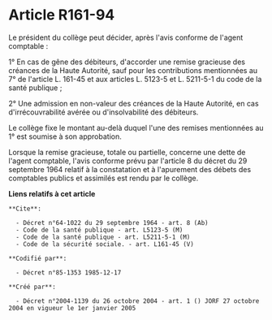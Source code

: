 # Article R161-94

Le président du collège peut décider, après l'avis conforme de l'agent comptable : 

1° En cas de gêne des débiteurs, d'accorder une remise gracieuse des créances de la Haute Autorité, sauf pour les
contributions mentionnées au 7° de l'article L. 161-45 et aux articles L. 5123-5 et L. 5211-5-1 du code de la santé
publique ; 

2° Une admission en non-valeur des créances de la Haute Autorité, en cas d'irrécouvrabilité avérée ou d'insolvabilité des
débiteurs. 

Le collège fixe le montant au-delà duquel l'une des remises mentionnées au 1° est soumise à son approbation. 

Lorsque la remise gracieuse, totale ou partielle, concerne une dette de l'agent comptable, l'avis conforme prévu par
l'article 8 du décret du 29 septembre 1964 relatif à la constatation et à l'apurement des débets des comptables publics et
assimilés est rendu par le collège.

**Liens relatifs à cet article**

	**Cite**:

	  - Décret n°64-1022 du 29 septembre 1964 - art. 8 (Ab)
	  - Code de la santé publique - art. L5123-5 (M)
	  - Code de la santé publique - art. L5211-5-1 (M)
	  - Code de la sécurité sociale. - art. L161-45 (V)

	**Codifié par**:

	  - Décret n°85-1353 1985-12-17

	**Créé par**:

	  - Décret n°2004-1139 du 26 octobre 2004 - art. 1 () JORF 27 octobre 2004 en vigueur le 1er janvier 2005
